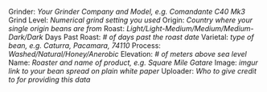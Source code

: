Grinder: *Your Grinder Company and Model, e.g. Comandante C40 Mk3*
Grind Level: *Numerical grind setting you used*
Origin: *Country where your single origin beans are from*
Roast: *Light/Light-Medium/Medium/Medium-Dark/Dark*
Days Past Roast: *# of days past the roast date*
Varietal: *type of bean, e.g. Caturra, Pacamara, 74110*
Process: *Washed/Natural/Honey/Anerobic*
Elevation: *# of meters above sea level*
Name: *Roaster and name of product, e.g. Square Mile Gatare*
Image: *imgur link to your bean spread on plain white paper*
Uploader: *Who to give credit to for providing this data*
